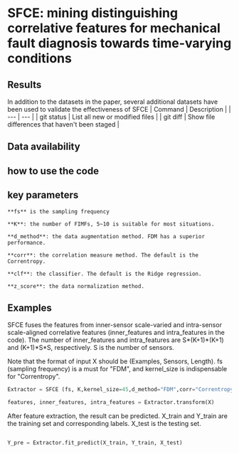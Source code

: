 
# SFCE: mining distinguishing correlative features for mechanical fault diagnosis towards time-varying conditions

## Results
In addition to the datasets in the paper, several additional datasets have been used to validate the effectiveness of SFCE
| Command | Description |
| --- | --- |
| git status | List all new or modified files |
| git diff | Show file differences that haven't been staged |


## Data availability


## how to use the code
## key parameters
```
**fs** is the sampling frequency

**K**: the number of FIMFs, 5~10 is suitable for most situations.

**d_method**: the data augmentation method. FDM has a superior performance.

**corr**: the correlation measure method. The default is the Correntropy.

**clf**: the classifier. The default is the Ridge regression.

**z_score**: the data normalization method.
```

## Examples

SFCE fuses the features from inner-sensor scale-varied and intra-sensor scale-aligned correlative features (inner_features and intra_features in the code). The number of inner_features and intra_features are S\*(K+1)\*(K+1) and (K+1)\*S\*S, respectively. S is the number of sensors.

Note that the format of input X should be (Examples, Sensors, Length).  fs (sampling frequency) is a must for "FDM", and kernel_size is indispensable for "Correntropy". 

```python
Extractor = SFCE (fs, K,kernel_size=45,d_method="FDM",corr="Correntropy",clf="RR",z_score=True)

features, inner_features, intra_features = Extractor.transform(X)
```

After feature extraction, the result can be predicted.  X_train and Y_train are the training set and corresponding labels.  X_test is the testing set.

```python

Y_pre = Extractor.fit_predict(X_train, Y_train, X_test)
```

